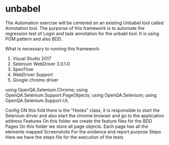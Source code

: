 # unbabel
The Automation exercise will be centered on an existing Unbabel tool called Annotation tool.
The purporse of this framework is to automate the regression test of Login and task annotation for the unbabl tool.
It is using POM pattern and also BDD.

What is necessary to running this framework:

1. Visual Studio 2017
2. Selenium WebDriver 3.0.1.0
3. SpecFlow
4. WebDriver Support
5. Google chrome driver


using OpenQA.Selenium.Chrome;
using OpenQA.Selenium.Support.PageObjects;
using OpenQA.Selenium;
using OpenQA.Selenium.Support.UI;

Config
ON this fold there is the "Hooks" class, it is responsible to start the Selenium driver and also start the chrome browser 
and go to the application address
Features
On this folder we create the feature files for the BDD
Pages
On this folder we store all page objects. Each page has all the elements mapped
Screenshots
For the evidence and report purpose
Steps
Here we have the steps file for the execution of the tests

